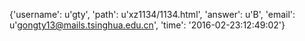 {'username': u'gty', 'path': u'xz1134/1134.html', 'answer': u'B', 'email': u'gongty13@mails.tsinghua.edu.cn', 'time': '2016-02-23:12:49:02'}